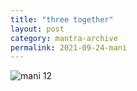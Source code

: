 ```yaml
---
title: "three together"
layout: post
category: mantra-archive
permalink: 2021-09-24-mani
---
```


![mani 12](/assets/images/mani/three-together.jpg)

